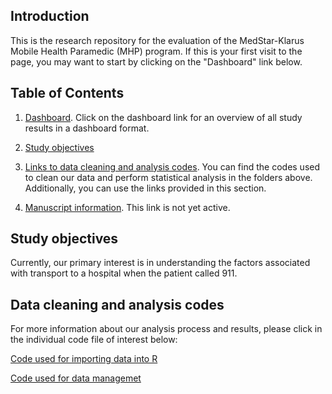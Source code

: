 
<!-- README.md is generated from README.Rmd. Please edit that file -->
Introduction
------------

This is the research repository for the evaluation of the MedStar-Klarus Mobile Health Paramedic (MHP) program. If this is your first visit to the page, you may want to start by clicking on the "Dashboard" link below.

Table of Contents
-----------------

1.  [Dashboard](https://rawgit.com/brad-cannell/Medstar_klarus/master/R%20markdown/dashboard.html). Click on the dashboard link for an overview of all study results in a dashboard format.

2.  [Study objectives](#objectives)

3.  [Links to data cleaning and analysis codes](#codes). You can find the codes used to clean our data and perform statistical analysis in the folders above. Additionally, you can use the links provided in this section.

4.  [Manuscript information](). This link is not yet active.

<H2 id="objectives">
Study objectives
</H2>
Currently, our primary interest is in understanding the factors associated with transport to a hospital when the patient called 911.

<H2 id="codes">
Data cleaning and analysis codes
</H2>
For more information about our analysis process and results, please click in the individual code file of interest below:

[Code used for importing data into R](/R%20markdown/preprocess_01_import_data.md)

[Code used for data managemet](/R%20markdown/preprocess_02_clean_data.md)
